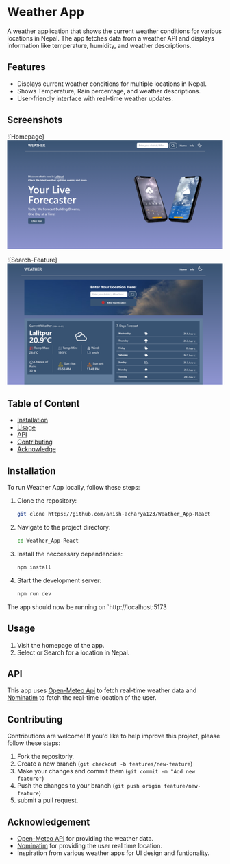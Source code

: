 # Weather App

A weather application that shows the current weather conditions for various locations in Nepal. The app fetches data from a weather API and displays information like temperature, humidity, and weather descriptions.

## Features

- Displays current weather conditions for multiple locations in Nepal.
- Shows Temperature, Rain percentage, and weather descriptions.
- User-friendly interface with real-time weather updates.

## Screenshots

![Homepage]![alt text](/src/assets/image.png)

![Search-Feature]![alt text](/src/assets/image-1.png)


## Table of Content
 - [Installation](#installation)
 - [Usage](#usage) 
 - [API](#api) 
 - [Contributing](#contributing) 
 - [Acknowledge](#acknowledge)

## Installation

To run Weather App locally, follow these steps:

1. Clone the repository:

   ```bash
   git clone https://github.com/anish-acharya123/Weather_App-React
   ```

2. Navigate to the project directory:

   ```bash
   cd Weather_App-React
   ```

3. Install the neccessary dependencies:

   ```bash
   npm install
   ```

4. Start the development server:
   ```bash
   npm run dev
   ```

The app should now be running on `http://localhost:5173

## Usage

1. Visit the homepage of the app.
2. Select or Search for a location in Nepal.

## API

This app uses [Open-Meteo Api](https://open-meteo.com/) to fetch real-time weather data and [Nominatim](https://nominatim.openstreetmap.org/) to fetch the real-time location of the user.

## Contributing

Contributions are welcome! If you'd like to help improve this project, please follow these steps:

1. Fork the repositoriy.
2. Create a new branch (`git checkout -b features/new-feature`)
3. Make your changes and commit them (`git commit -m "Add new feature"`)
4. Push the changes to your branch (`git push origin feature/new-feature`)
5. submit a pull request.

## Acknowledgement

- [Open-Meteo API](https://open-meteo.com/) for providing the weather data.
- [Nominatim](https://nominatim.openstreetmap.org/) for providing the user real time location.
- Inspiration from various weather apps for UI design and funtionality.

